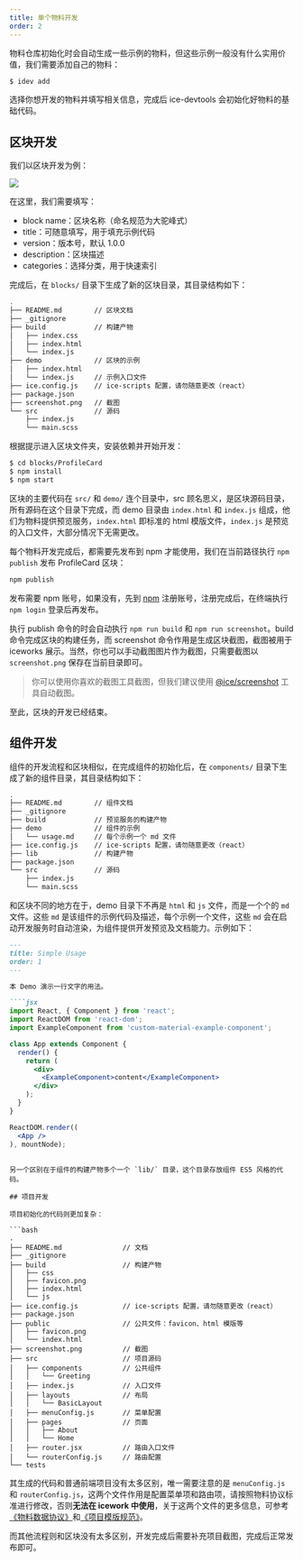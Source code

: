 ```yaml
---
title: 单个物料开发
order: 2
---
```


物料仓库初始化时会自动生成一些示例的物料，但这些示例一般没有什么实用价值，我们需要添加自己的物料：

```bash
$ idev add
```

选择你想开发的物料并填写相关信息，完成后 ice-devtools 会初始化好物料的基础代码。

## 区块开发

我们以区块开发为例：

![](https://img.alicdn.com/tfs/TB14nyLcwKG3KVjSZFLXXaMvXXa-1470-960.png)

在这里，我们需要填写：

- block name：区块名称（命名规范为大驼峰式）
- title：可随意填写，用于填充示例代码
- version：版本号，默认 1.0.0
- description：区块描述
- categories：选择分类，用于快速索引

完成后，在 `blocks/` 目录下生成了新的区块目录，其目录结构如下：

```bash
.
├── README.md        // 区块文档
├── _gitignore
├── build            // 构建产物
│   ├── index.css
│   ├── index.html
│   └── index.js
├── demo             // 区块的示例
│   ├── index.html
│   └── index.js     // 示例入口文件
├── ice.config.js    // ice-scripts 配置，请勿随意更改（react）
├── package.json
├── screenshot.png   // 截图
└── src              // 源码
    ├── index.js
    └── main.scss
```

根据提示进入区块文件夹，安装依赖并开始开发：

```bash
$ cd blocks/ProfileCard
$ npm install
$ npm start
```

区块的主要代码在 `src/` 和 `demo/` 连个目录中，src 顾名思义，是区块源码目录，所有源码在这个目录下完成，而 demo 目录由 `index.html` 和 `index.js` 组成，他们为物料提供预览服务，`index.html` 即标准的 html 模版文件，`index.js` 是预览的入口文件，大部分情况下无需更改。

每个物料开发完成后，都需要先发布到 npm 才能使用，我们在当前路径执行 `npm publish` 发布 ProfileCard 区块：

```bash
npm publish
```

发布需要 npm 账号，如果没有，先到 [npm](https://www.npmjs.com/) 注册账号，注册完成后，在终端执行 `npm login` 登录后再发布。

执行 publish 命令的时会自动执行 `npm run build` 和 `npm run screenshot`。build 命令完成区块的构建任务，而 screenshot 命令作用是生成区块截图，截图被用于 iceworks 展示。当然，你也可以手动截图图片作为截图，只需要截图以 `screenshot.png` 保存在当前目录即可。

> 你可以使用你喜欢的截图工具截图，但我们建议使用 [@ice/screenshot](https://github.com/alibaba/ice/tree/master/packages/ice-screenshot) 工具自动截图。

至此，区块的开发已经结束。

## 组件开发

组件的开发流程和区块相似，在完成组件的初始化后，在 `components/` 目录下生成了新的组件目录，其目录结构如下：

```bash
.
├── README.md        // 组件文档
├── _gitignore
├── build            // 预览服务的构建产物
├── demo             // 组件的示例
│   └── usage.md     // 每个示例一个 md 文件
├── ice.config.js    // ice-scripts 配置，请勿随意更改（react）
├── lib              // 构建产物
├── package.json
└── src              // 源码
    ├── index.js
    └── main.scss
```

和区块不同的地方在于，demo 目录下不再是 `html` 和 `js` 文件，而是一个个的 `md` 文件。这些 `md` 是该组件的示例代码及描述，每个示例一个文件，这些 `md` 会在启动开发服务时自动渲染，为组件提供开发预览及文档能力。示例如下：

```markdown
---
title: Simple Usage
order: 1
---

本 Demo 演示一行文字的用法。

````jsx
import React, { Component } from 'react';
import ReactDOM from 'react-dom';
import ExampleComponent from 'custom-material-example-component';

class App extends Component {
  render() {
    return (
      <div>
        <ExampleComponent>content</ExampleComponent>
      </div>
    );
  }
}

ReactDOM.render((
  <App />
), mountNode);
````
```

另一个区别在于组件的构建产物多个一个 `lib/` 目录，这个目录存放组件 ES5 风格的代码。

## 项目开发

项目初始化的代码则更加复杂：

```bash
.
├── README.md               // 文档
├── _gitignore
├── build                   // 构建产物
│   ├── css
│   ├── favicon.png
│   ├── index.html
│   └── js
├── ice.config.js           // ice-scripts 配置，请勿随意更改（react）
├── package.json
├── public                  // 公共文件：favicon、html 模版等
│   ├── favicon.png
│   └── index.html
├── screenshot.png          // 截图
├── src                     // 项目源码
│   ├── components          // 公共组件
│   │   └── Greeting
│   ├── index.js            // 入口文件
│   ├── layouts             // 布局
│   │   └── BasicLayout
│   ├── menuConfig.js       // 菜单配置
│   ├── pages               // 页面
│   │   ├── About
│   │   └── Home
│   ├── router.jsx          // 路由入口文件
│   └── routerConfig.js     // 路由配置
└── tests
```

其生成的代码和普通前端项目没有太多区别，唯一需要注意的是 `menuConfig.js` 和 `routerConfig.js`，这两个文件作用是配置菜单项和路由项，请按照物料协议标准进行修改，否则**无法在 icework 中使用**，关于这两个文件的更多信息，可参考[《物料数据协议》](/docs/materials/reference/protocol.md)和[《项目模版规范》](/docs/materials/template/scaffold.md)。

而其他流程则和区块没有太多区别，开发完成后需要补充项目截图，完成后正常发布即可。
